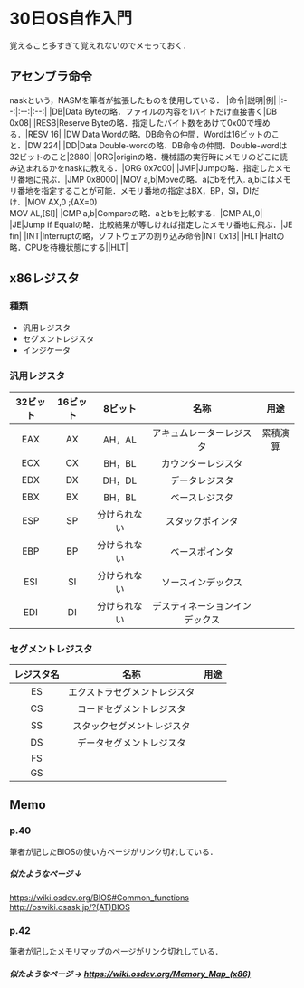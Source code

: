 #  30日OS自作入門
覚えること多すぎて覚えれないのでメモっておく．

## アセンブラ命令
naskという，NASMを筆者が拡張したものを使用している．
|命令|説明|例|
|:--:|:--:|:--:|
|DB|Data Byteの略．ファイルの内容を1バイトだけ直接書く|DB 0x08|
|RESB|Reserve Byteの略．指定したバイト数をあけて0x00で埋める．|RESV 16|
|DW|Data Wordの略．DB命令の仲間．Wordは16ビットのこと．|DW 224|
|DD|Data Double-wordの略．DB命令の仲間．Double-wordは32ビットのこと|2880|
|ORG|originの略．機械語の実行時にメモリのどこに読み込まれるかをnaskに教える．|ORG 0x7c00|
|JMP|Jumpの略．指定したメモリ番地に飛ぶ．|JMP 0x8000|
|MOV a,b|Moveの略．aにbを代入. a,bにはメモリ番地を指定することが可能．メモリ番地の指定はBX，BP，SI，DIだけ．|MOV AX,0 ;(AX=0) <br> MOV AL,[SI]|
|CMP a,b|Compareの略．aとbを比較する．|CMP AL,0|
|JE|Jump if Equalの略．比較結果が等しければ指定したメモリ番地に飛ぶ．|JE fin|
|INT|Interruptの略，ソフトウェアの割り込み命令|INT 0x13|
|HLT|Haltの略．CPUを待機状態にする||HLT|

## x86レジスタ
### 種類
- 汎用レジスタ
- セグメントレジスタ
- インジケータ
### 汎用レジスタ
|32ビット|16ビット|8ビット|名称|用途|
|:--:|:--:|:--:|:--:|:--:|
|EAX|AX|AH，AL|アキュムレーターレジスタ|累積演算|
|ECX|CX|BH，BL|カウンターレジスタ||
|EDX|DX|DH，DL|データレジスタ||
|EBX|BX|BH，BL|ベースレジスタ||
|ESP|SP|分けられない|スタックポインタ||
|EBP|BP|分けられない|ベースポインタ|
|ESI|SI|分けられない|ソースインデックス|
|EDI|DI|分けられない|デスティネーションインデックス|

### セグメントレジスタ
|レジスタ名|名称|用途|
|:--:|:--:|:--:|
|ES|エクストラセグメントレジスタ||
|CS|コードセグメントレジスタ||
|SS|スタックセグメントレジスタ||
|DS|データセグメントレジスタ||
|FS|||
|GS|||


## Memo
### p.40
筆者が記したBIOSの使い方ページがリンク切れしている．  
##### 似たようなページ ↓  
<https://wiki.osdev.org/BIOS#Common_functions>  
<http://oswiki.osask.jp/?(AT)BIOS>
### p.42
筆者が記したメモリマップのページがリンク切れしている．
##### 似たようなページ → <https://wiki.osdev.org/Memory_Map_(x86)>

